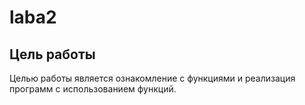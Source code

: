 # laba2
## Цель работы

Целью работы является ознакомление с функциями и реализация программ с использованием функций.
